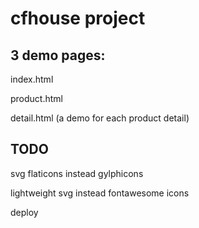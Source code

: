 # cfhouse project

## 3 demo pages:

index.html

product.html

detail.html (a demo for each product detail)


## TODO

svg flaticons instead gylphicons

lightweight svg instead fontawesome icons

deploy

